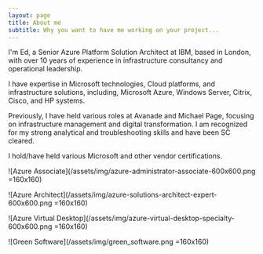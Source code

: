 ```yaml
---
layout: page
title: About me
subtitle: Why you want to have me working on your project...
---
```


I'm Ed, a Senior Azure Platform Solution Architect at IBM, based in London, with over 10 years of experience in infrastructure consultancy and operational leadership.

I have expertise in Microsoft technologies, Cloud platforms, and infrastructure solutions, including, Microsoft Azure, Windows Server, Citrix, Cisco, and HP systems.

Previously, I have held various roles at Avanade and Michael Page, focusing on infrastructure management and digital transformation. I am recognized for my strong analytical and troubleshooting skills and have been SC cleared.

I hold/have held various Microsoft and other vendor certifications.

![Azure Associate](/assets/img/azure-administrator-associate-600x600.png =160x160)

![Azure Architect](/assets/img/azure-solutions-architect-expert-600x600.png =160x160)

![Azure Virtual Desktop](/assets/img/azure-virtual-desktop-specialty-600x600.png =160x160)

![Green Software](/assets/img/green_software.png =160x160)
